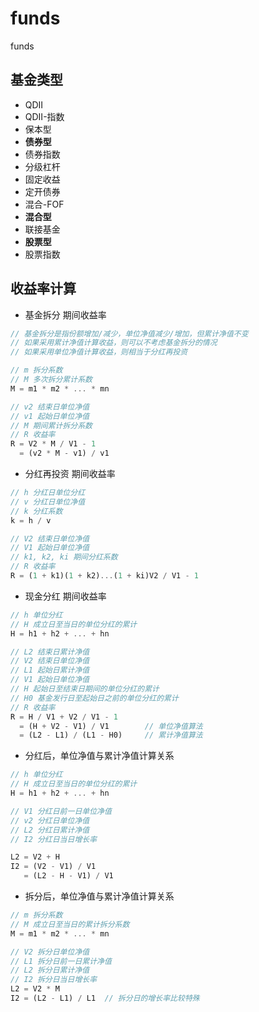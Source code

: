 # funds
funds


## 基金类型

+ QDII
+ QDII-指数
+ 保本型
+ **债券型**
+ 债券指数
+ 分级杠杆
+ 固定收益
+ 定开债券
+ 混合-FOF
+ **混合型**
+ 联接基金
+ **股票型**
+ 股票指数


## 收益率计算

+ 基金拆分 期间收益率

```javascript
// 基金拆分是指份额增加/减少，单位净值减少/增加，但累计净值不变
// 如果采用累计净值计算收益，则可以不考虑基金拆分的情况
// 如果采用单位净值计算收益，则相当于分红再投资

// m 拆分系数
// M 多次拆分累计系数
M = m1 * m2 * ... * mn

// v2 结束日单位净值
// v1 起始日单位净值
// M 期间累计拆分系数
// R 收益率
R = V2 * M / V1 - 1
  = (v2 * M - v1) / v1
```

+ 分红再投资 期间收益率

```javascript
// h 分红日单位分红
// v 分红日单位净值
// k 分红系数
k = h / v

// V2 结束日单位净值
// V1 起始日单位净值
// k1, k2, ki 期间分红系数
// R 收益率
R = (1 + k1)(1 + k2)...(1 + ki)V2 / V1 - 1
```

+ 现金分红 期间收益率

```javascript
// h 单位分红
// H 成立日至当日的单位分红的累计
H = h1 + h2 + ... + hn

// L2 结束日累计净值
// V2 结束日单位净值
// L1 起始日累计净值
// V1 起始日单位净值
// H 起始日至结束日期间的单位分红的累计
// H0 基金发行日至起始日之前的单位分红的累计
// R 收益率
R = H / V1 + V2 / V1 - 1
  = (H + V2 - V1) / V1        // 单位净值算法
  = (L2 - L1) / (L1 - H0)     // 累计净值算法
```

+ 分红后，单位净值与累计净值计算关系

```javascript
// h 单位分红
// H 成立日至当日的单位分红的累计
H = h1 + h2 + ... + hn

// V1 分红日前一日单位净值
// v2 分红日单位净值
// L2 分红日累计净值
// I2 分红日当日增长率

L2 = V2 + H
I2 = (V2 - V1) / V1
   = (L2 - H - V1) / V1

```

+ 拆分后，单位净值与累计净值计算关系

```javascript
// m 拆分系数
// M 成立日至当日的累计拆分系数
M = m1 * m2 * ... * mn

// V2 拆分日单位净值
// L1 拆分日前一日累计净值
// L2 拆分日累计净值
// I2 拆分日当日增长率
L2 = V2 * M
I2 = (L2 - L1) / L1  // 拆分日的增长率比较特殊

```
